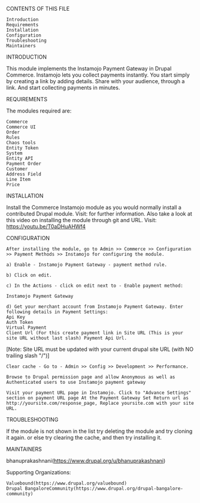 CONTENTS OF THIS FILE

    Introduction
    Requirements
    Installation
    Configuration
    Troubleshooting
    Maintainers


INTRODUCTION

This module implements the Instamojo Payment Gateway in Drupal Commerce. Instamojo lets you collect payments instantly. You start simply by creating a link by adding details. Share with your audience, through a link. And start collecting payments in minutes.


REQUIREMENTS

The modules required are:

    Commerce
    Commerce UI
    Order
    Rules
    Chaos tools
    Entity Token
    System
    Entity API
    Payment Order
    Customer
    Address Field
    Line Item
    Price


INSTALLATION

Install the Commerce Instamojo module as you would normally install a contributed Drupal module. Visit: for further information. Also take a look at this video on installing the module through git and URL.
Visit: https://youtu.be/T0aDHuAHWf4


CONFIGURATION

    After installing the module, go to Admin >> Commerce >> Configuration >> Payment Methods >> Instamojo for configuring the module.

    a) Enable - Instamojo Payment Gateway - payment method rule.

    b) Click on edit.

    c) In the Actions - click on edit next to - Enable payment method:

    Instamojo Payment Gateway

    d) Get your merchant account from Instamojo Payment Gateway. Enter following details in Payment Settings: 
    Api Key 
    Auth Token 
    Virtual Payment 
    Client Url (For this create payment link in Site URL (This is your site URL without last slash) Payment Api Url.

[Note: Site URL must be updated with your current drupal site URL (with NO trailing slash "/")]

    Clear cache - Go to - Admin >> Config >> Development >> Performance.

    Browse to Drupal permission page and allow Anonymous as well as Authenticated users to use Instamojo payment gateway

    Visit your payment URL page in Instamojo. Click to "Advance Settings" section on payment URL page At the Payment Gateway Set Return url as http://yoursite.com/response_page, Replace yoursite.com with your site URL.


TROUBLESHOOTING

If the module is not shown in the list try deleting the module and try cloning it again. or else try clearing the cache, and then try installing it.


MAINTAINERS

bhanuprakashnani(https://www.drupal.org/u/bhanuprakashnani)

Supporting Organizations:

    Valuebound(https://www.drupal.org/valuebound)
    Drupal BangaloreCommunity(https://www.drupal.org/drupal-bangalore-community)
